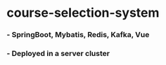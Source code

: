 # course-selection-system

### - SpringBoot, Mybatis, Redis, Kafka, Vue
### - Deployed in a server cluster